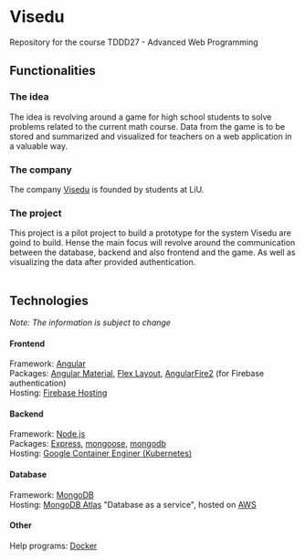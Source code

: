 # Visedu
Repository for the course TDDD27 - Advanced Web Programming <br>

## Functionalities
### The idea
The idea is revolving around a game for high school students to solve problems related to the current math course. Data from the game is to be stored and summarized and visualized for teachers on a web application in a valuable way.

### The company
The company [Visedu](http://visedu.se/) is founded by students at LiU.

### The project
This project is a pilot project to build a prototype for the system Visedu are goind to build. Hense the main focus will revolve around the communication between the database, backend and also frontend and the game. As well as visualizing the data after provided authentication.<br><br>

## Technologies
*Note: The information is subject to change*
#### Frontend
Framework: [Angular](https://angular.io/)<br>
Packages: [Angular Material](https://material.angular.io/), [Flex Layout](https://github.com/angular/flex-layout), [AngularFire2](https://github.com/angular/angularfire2) (for Firebase authentication)<br>
Hosting: [Firebase Hosting](https://firebase.google.com/docs/hosting/)

#### Backend
Framework: [Node.js](https://nodejs.org/en/)<br>
Packages: [Express](https://expressjs.com/en/4x/api.html), [mongoose](http://mongoosejs.com/docs/guide.html), [mongodb](http://mongodb.github.io/node-mongodb-native/3.0/api/)<br>
Hosting: [Google Container Enginer (Kubernetes)](https://cloud.google.com/kubernetes-engine/)

#### Database
Framework: [MongoDB](https://www.mongodb.com/)<br>
Hosting: [MongoDB Atlas](https://www.mongodb.com/cloud/atlas) "Database as a service", hosted on [AWS](https://aws.amazon.com/)

#### Other
Help programs: [Docker](https://www.docker.com/)
